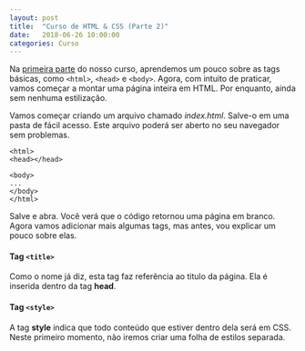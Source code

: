 ```yaml
---
layout: post
title:  "Curso de HTML & CSS (Parte 2)"
date:   2018-06-26 10:00:00
categories: Curso
---
```


Na [primeira parte](https://envolte.github.io/curso/2018/06/26/curso-html-css-parte-1.html) do nosso curso, aprendemos um pouco sobre as tags básicas, como ``<html>``, ``<head>`` e ``<body>``. Agora, com intuito de praticar, vamos começar a montar uma página inteira em HTML. Por enquanto, ainda sem nenhuma estilização.

Vamos começar criando um arquivo chamado *index.html*. Salve-o em uma pasta de fácil acesso. Este arquivo poderá ser aberto no seu navegador sem problemas.

    <html>
    <head></head>
 
    <body>
    ...
    </body>
    </html>
    
Salve e abra. Você verá que o código retornou uma página em branco. Agora vamos adicionar mais algumas tags, mas antes, vou explicar um pouco sobre elas.

#### Tag ``<title>``

Como o nome já diz, esta tag faz referência ao titulo da página. Ela é inserida dentro da tag **head**.

#### Tag ``<style>``

A tag **style** indica que todo conteúdo que estiver dentro dela será em CSS. Neste primeiro momento, não iremos criar uma folha de estilos separada.
